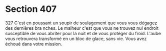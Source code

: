 # Section 407

327
C'est en poussant un soupir de soulagement que vous vous
dégagez des dernières bra nches. Le malheur c'est que vous ne
trouvez nul endroit susceptible de vous abriter pour la nuit et de
vous protéger du froid. L'aube vous retrouvera transformé en un
bloc de glace, sans vie. Vous avez échoué dans votre mission.
